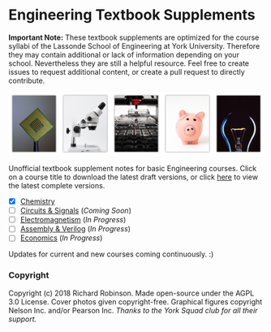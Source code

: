 # Engineering Textbook Supplements



**Important Note:** These textbook supplements are optimized for the course syllabi of the Lassonde School of Engineering at York University. Therefore they may contain additional or lack of information depending on your school. Nevertheless they are still a helpful resource. Feel free to create issues to request additional content, or create a pull request to directly contribute.

![covers](https://raw.githubusercontent.com/richardrobinson0924/textbook-supplements/master/Covers.png)

Unofficial textbook supplement notes for basic Engineering courses. Click on a course title to download the latest draft versions, or click [here](https://github.com/richardrobinson0924/textbook-supplements/releases/tag/v0.1-chemistry) to view the latest complete versions.
 - [x] [Chemistry](https://github.com/richardrobinson0924/textbook-supplements/raw/master/Chemistry/main2.pdf)
 - [ ] [Circuits & Signals](https://github.com/richardrobinson0924/textbook-supplements/raw/master/Circuits/main.pdf) (*Coming Soon*)
 - [ ] [Electromagnetism](https://github.com/richardrobinson0924/textbook-supplements/raw/master/Electromagnetism/main.pdf) (*In Progress*)
 - [ ] [Assembly & Verilog](https://github.com/richardrobinson0924/textbook-supplements/raw/master/Assembly/main.pdf)  (*In Progress*)
 - [ ] [Economics](https://github.com/richardrobinson0924/textbook-supplements/raw/master/Economics/main.pdf) (*In Progress*)

Updates for current and new courses coming continuously. :)
 
### Copyright

Copyright (c) 2018 Richard Robinson. Made open-source under the AGPL 3.0 License. Cover photos given copyright-free. Graphical figures copyright Nelson Inc. and/or Pearson Inc. *Thanks to the York Squad club for all their support.*

